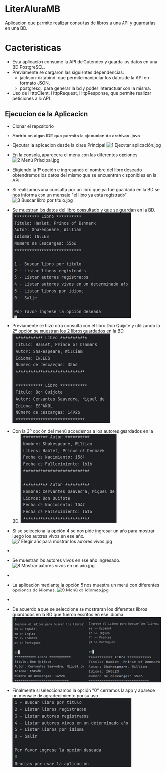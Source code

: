 # LiterAluraMB
Aplicacion que permite realizar consultas de libros a una API y guardarlas en una BD.

# Cacteristicas
- Esta aplicacion consume la API de Gutendex y guarda los datos en una BD PostgreSQL.
- Previamente se cargaron las siguientes dependencias:
  - jackson-databind: que permite manipular los datos de la API en formato JSON.
  - postgresql: para generar la bd y poder interactuar con la misma.
- Uso de HttpClient, HttpRequest, HttpResponse, que permite realizar peticiones a la API

##  Ejecucion de la Aplicacion
- Clonar el repositorio
- Abrirlo en algun IDE que permita la ejecucion de archivos .java
- Ejecutar la aplicacion desde la clase Principal
![1 Ejecutar aplicación.jpg](1%20Ejecutar%20aplicaci%F3n.jpg)

- En la consola, aparecera el menu con las diferentes opciones
![2 Menú Principal.jpg](2%20Men%FA%20Principal.jpg)

- Eligiendo la 1º opción e ingresando el nombre del libro deseado obtendremos los datos del mismo que se encuentran disponibles en la API.
- Si realizamos una consulta por un libro que ya fue guardado en la BD se nos informa con un mensaje "el libro ya está registrado". 
![3 Buscar libro por título.jpg](3%20Buscar%20libro%20por%20t%EDtulo.jpg)

- Se muestran los datos del libro consultado y que se guardan en la BD.
![4 Mostrar libro.jpg](4%20Mostrar%20libro.jpg)

- Previamente se hizo otra consulta con el libro Don Quijote y utilizando la 2º opción se muestran los 2 libros guardados en la BD.
![5 Mostrar libros guardados en BD.jpg](5%20Mostrar%20libros%20guardados%20en%20BD.jpg)

- Con la 3º opción del menú accedemos a los autores guardados en la BD.
![6 Mostrar autores guardados en BD.jpg](6%20Mostrar%20autores%20guardados%20en%20BD.jpg)

- Si se selecciona la opción 4 se nos pide ingresar un año para mostrar luego los autores vivos en ese año.
![7 Elegir año para mostrar los autores vivos.jpg](7%20Elegir%20a%F1o%20para%20mostrar%20los%20autores%20vivos.jpg)
- 
- Se muestran los autores vivos en ese año ingresado.
![8 Mostrar autores vivos en un año.jpg](8%20Mostrar%20autores%20vivos%20en%20un%20a%F1o.jpg)
- 
- La aplicación mediante la opción 5 nos muestra un menú con diferentes opciones de idiomas.
![9 Menú de idiomas.jpg](9%20Men%FA%20de%20idiomas.jpg)
- 
- De acuerdo a que se seleccione se mostraran los diferentes libros guardados en la BD que fueron escritos en ese idioma.
![10 Muestra los libros en el idioma elegido.jpg](10%20Muestra%20los%20libros%20en%20el%20idioma%20elegido.jpg)

- Finalmente si seleccionamos la opción "0" cerramos la app y aparece un mensaje de agradecimiento por su uso
![11 Salir de la app.jpg](11%20Salir%20de%20la%20app.jpg)
